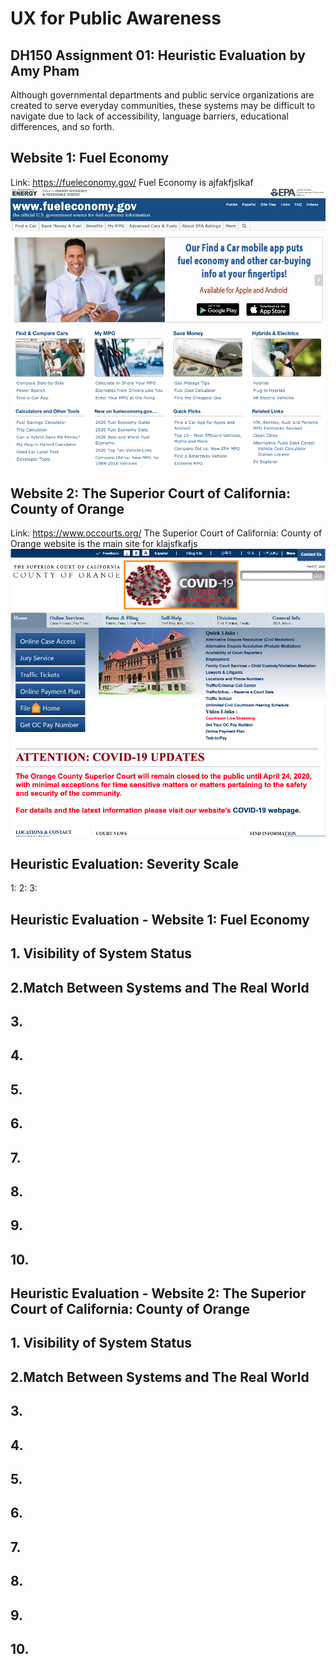# UX for Public Awareness 
## DH150 Assignment 01: Heuristic Evaluation by Amy Pham 

Although governmental departments and public service organizations are created to serve everyday communities, these systems may be difficult to navigate due to lack of accessibility, language barriers, educational differences, and so forth. 

## Website 1: Fuel Economy 
Link: https://fueleconomy.gov/
Fuel Economy is ajfakfjslkaf
<img src="./fuel-economy-screenshot.png">

## Website 2: The Superior Court of California: County of Orange 
Link: https://www.occourts.org/
The Superior Court of California: County of Orange website is the main site for klajsfkafjs
<img src="./oc-court-screenshot.png"> 

## Heuristic Evaluation: Severity Scale 
1: 
2: 
3: 

## Heuristic Evaluation - Website 1: Fuel Economy 
## 1. Visibility of System Status 

## 2.Match Between Systems and The Real World 

## 3. 

## 4. 

## 5. 

## 6. 

## 7. 

## 8. 

## 9. 

## 10. 

## Heuristic Evaluation - Website 2: The Superior Court of California: County of Orange 
## 1. Visibility of System Status 

## 2.Match Between Systems and The Real World 

## 3. 

## 4. 

## 5. 

## 6. 

## 7. 

## 8. 

## 9. 

## 10. 


